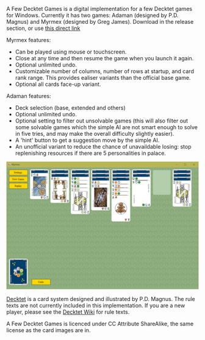 A Few Decktet Games is a digital implementation for a few Decktet games for Windows. Currently it has two games: Adaman (designed by P.D. Magnus) and Myrmex (designed by Greg James).
Download in the release section, or use [this direct link](https://github.com/gjchangmu/A-Few-Decktet-Games/releases/download/v2.1/A.Few.Decktet.Games.exe)

Myrmex features:
- Can be played using mouse or touchscreen.
- Close at any time and then resume the game when you launch it again.
- Optional unlimited undo.
- Customizable number of columns, number of rows at startup, and card rank range. This provides ealiser variants than the official base game.
- Optional all cards face-up variant.

Adaman features:
- Deck selection (base, extended and others)
- Optional unlimited undo.
- Optional setting to filter out unsolvable games (this will also filter out some solvable games which the simple AI are not smart enough to solve in five tries, and may make the overall difficulty slightly easier).
- A 'hint' button to get a suggestion move by the simple AI.
- An unofficial variant to reduce the chance of unavaildable losing: stop replenishing resources if there are 5 personalities in palace.

![screenshot](https://github.com/gjchangmu/A-Few-Decktet-Games/blob/master/screenshot1.jpg?raw=true)  

[Decktet](https://www.decktet.com/) is a card system designed and illustrated by P.D. Magnus.
The rule texts are not currently included in this implementation. If you are a new player, please see the [Decktet Wiki](http://decktet.wikidot.com/game:myrmex) for rule texts.

A Few Decktet Games is licenced under CC Attribute ShareAlike, the same license as the card images are in.
